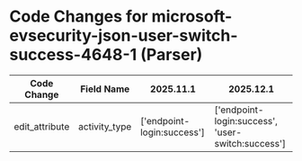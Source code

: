 # Code Changes for microsoft-evsecurity-json-user-switch-success-4648-1 (Parser)

| Code Change | Field Name | 2025.11.1 | 2025.12.1 |
|-------------|------------|-----------|------------|
| edit_attribute | activity_type | ['endpoint-login:success'] | ['endpoint-login:success', 'user-switch:success'] |